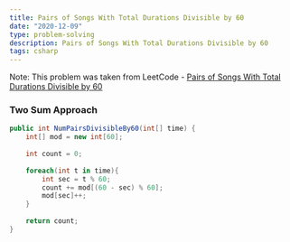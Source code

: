 ```yaml
---
title: Pairs of Songs With Total Durations Divisible by 60
date: "2020-12-09"
type: problem-solving
description: Pairs of Songs With Total Durations Divisible by 60
tags: csharp
---
```


Note: This problem was taken from LeetCode - [Pairs of Songs With Total Durations Divisible by 60](https://leetcode.com/problems/pairs-of-songs-with-total-durations-divisible-by-60/)

### Two Sum Approach

```csharp
public int NumPairsDivisibleBy60(int[] time) {
	int[] mod = new int[60];
	
	int count = 0;
	
	foreach(int t in time){
		int sec = t % 60;
		count += mod[(60 - sec) % 60];
		mod[sec]++;
	}
	
	return count;
}
```
